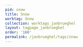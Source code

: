 ```yaml
---
pid: snow
title: Snow
worktag: Snow
collection: worktags_janbrueghel
layout: tagpage_janbrueghel
order: '160'
permalink: /janbrueghel/tags/snow
---
```

